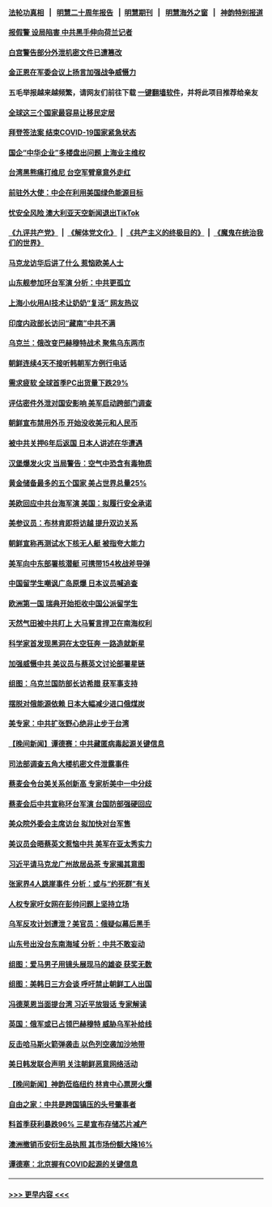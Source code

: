 #### [法轮功真相](https://github.com/gfw-breaker/truth/blob/master/README.md?t=0) &nbsp;&nbsp;|&nbsp;&nbsp; [明慧二十周年报告](https://github.com/gfw-breaker/mh-reports/blob/master/README.md?t=0) &nbsp;&nbsp;|&nbsp;&nbsp;[明慧期刊](https://github.com/gfw-breaker/mh-qikan) &nbsp;&nbsp;|&nbsp;&nbsp; [明慧海外之窗](https://github.com/gfw-breaker/mh-news/blob/master/README.md?t=0) &nbsp;&nbsp;|&nbsp;&nbsp; [神韵特别报道](https://github.com/gfw-breaker/mh-news/blob/master/shenyun.md?t=0)
#### [报假警 设局陷害 中共黑手伸向荷兰记者](../pages/nsc418/n13970125.md?t=04111543) 
#### [白宫警告部分外泄机密文件已遭篡改](../pages/nsc418/n13970184.md?t=04111543) 
#### [金正恩在军委会议上扬言加强战争威慑力](../pages/nsc418/n13970134.md?t=04111543) 
#### 五毛举报越来越频繁，请网友们前往下载 [一键翻墙软件](https://github.com/gfw-breaker/ssr-accounts)，并将此项目推荐给亲友
#### [全球这三个国家最容易让移民定居](../pages/nsc418/n13970080.md?t=04111543) 
#### [拜登签法案 结束COVID-19国家紧急状态](../pages/nsc418/n13970104.md?t=04111543) 
#### [国企“中华企业”多楼盘出问题 上海业主维权](../pages/nsc418/n13969760.md?t=04111543) 
#### [台湾黑熊痛打维尼 台空军臂章意外走红](../pages/nsc418/n13969935.md?t=04111543) 
#### [前驻外大使：中企在利用美国绿色能源目标](../pages/nsc418/n13969863.md?t=04111543) 
#### [忧安全风险 澳大利亚天空新闻退出TikTok](../pages/nsc418/n13969878.md?t=04111543) 
#### [《九评共产党》](https://github.com/begood0513/9ping.md/blob/master/README.md) &nbsp;|&nbsp; [《解体党文化》](../../../../jtdwh.md/blob/master/README.md)  &nbsp;|&nbsp; [《共产主义的终极目的》](../../../../gczydzjmd.md/blob/master/README.md) &nbsp;|&nbsp; [《魔鬼在统治我们的世界》](../../../../mgztzwmdsj.md/blob/master/README.md) 
#### [马克龙访华后讲了什么 惹恼欧美人士](../pages/nsc418/n13969877.md?t=04111543) 
#### [山东舰参加环台军演 分析：中共更孤立](../pages/nsc418/n13969834.md?t=04111543) 
#### [上海小伙用AI技术让奶奶“复活” 网友热议](../pages/nsc418/n13969663.md?t=04111543) 
#### [印度内政部长访问“藏南”中共不满](../pages/nsc418/n13969801.md?t=04111543) 
#### [乌克兰：俄改变巴赫穆特战术 聚焦乌东两市](../pages/nsc418/n13969705.md?t=04111543) 
#### [朝鲜连续4天不接听韩朝军方例行电话](../pages/nsc418/n13969640.md?t=04111543) 
#### [需求疲软 全球首季PC出货量下跌29%](../pages/nsc418/n13969519.md?t=04111543) 
#### [评估密件外泄对国安影响 美军启动跨部门调查](../pages/nsc418/n13969352.md?t=04111543) 
#### [朝鲜宣布禁用外币 开始没收美元和人民币](../pages/nsc418/n13969303.md?t=04111543) 
#### [被中共关押6年后返国 日本人讲述在华遭遇](../pages/nsc418/n13969163.md?t=04111543) 
#### [汉堡爆发火灾 当局警告：空气中恐含有毒物质](../pages/nsc418/n13969093.md?t=04111543) 
#### [黄金储备最多的五个国家 美占世界总量25%](../pages/nsc418/n13954199.md?t=04111543) 
#### [美欧回应中共台海军演 美国：拟履行安全承诺](../pages/nsc418/n13968404.md?t=04111543) 
#### [美参议员：布林肯即将访越 提升双边关系](../pages/nsc418/n13968377.md?t=04111543) 
#### [朝鲜宣称再测试水下核无人艇 被指夸大能力](../pages/nsc418/n13968382.md?t=04111543) 
#### [美军向中东部署核潜艇 可携带154枚战斧导弹](../pages/nsc418/n13968333.md?t=04111543) 
#### [中国留学生嘲讽广岛原爆 日本议员喊追查](../pages/nsc418/n13968347.md?t=04111543) 
#### [欧洲第一国 瑞典开始拒收中国公派留学生](../pages/nsc418/n13968149.md?t=04111543) 
#### [天然气田被中共盯上 大马誓言捍卫在南海权利](../pages/nsc418/n13968329.md?t=04111543) 
#### [科学家首发现黑洞在太空狂奔 一路造就新星](../pages/nsc418/n13968248.md?t=04111543) 
#### [加强威慑中共 美议员与蔡英文讨论部署星链](../pages/nsc418/n13968300.md?t=04111543) 
#### [组图：乌克兰国防部长访希腊 获军事支持](../pages/nsc418/n13968130.md?t=04111543) 
#### [摆脱对俄能源依赖 日本大幅减少进口俄煤炭](../pages/nsc418/n13968166.md?t=04111543) 
#### [美专家：中共扩张野心绝非止步于台湾](../pages/nsc418/n13968090.md?t=04111543) 
#### [【晚间新闻】谭德赛：中共藏匿病毒起源关键信息](../pages/nsc418/n13968013.md?t=04111543) 
#### [司法部调查五角大楼机密文件泄露事件](../pages/nsc418/n13967956.md?t=04111543) 
#### [蔡麦会令台美关系创新高 专家析美中一中分歧](../pages/nsc418/n13967957.md?t=04111543) 
#### [蔡麦会后中共宣称环台军演 台国防部强硬回应](../pages/nsc418/n13967890.md?t=04111543) 
#### [美众院外委会主席访台 拟加快对台军售](../pages/nsc418/n13967756.md?t=04111543) 
#### [美议员会晤蔡英文惹恼中共 美军在亚太秀实力](../pages/nsc418/n13967725.md?t=04111543) 
#### [习近平请马克龙广州故居品茶 专家揭其意图](../pages/nsc418/n13967692.md?t=04111543) 
#### [张家界4人跳崖事件 分析：或与“约死群”有关](../pages/nsc418/n13967610.md?t=04111543) 
#### [人权专家吁女网在彭帅问题上坚持立场](../pages/nsc418/n13967676.md?t=04111543) 
#### [乌军反攻计划遭泄？美官员：俄疑似幕后黑手](../pages/nsc418/n13967537.md?t=04111543) 
#### [山东号出没台东南海域 分析：中共不敢妄动](../pages/nsc418/n13967312.md?t=04111543) 
#### [组图：爱马男子用镜头展现马的雄姿 获奖无数](../pages/nsc418/n13967209.md?t=04111543) 
#### [组图：美韩日三方会谈 呼吁禁止朝鲜工人出国](../pages/nsc418/n13967538.md?t=04111543) 
#### [冯德莱恩当面提台湾 习近平放狠话 专家解读](../pages/nsc418/n13967417.md?t=04111543) 
#### [英国：俄军或已占领巴赫穆特 威胁乌军补给线](../pages/nsc418/n13967449.md?t=04111543) 
#### [反击哈马斯火箭弹袭击 以色列空袭加沙地带](../pages/nsc418/n13967414.md?t=04111543) 
#### [美日韩发联合声明 关注朝鲜恶意网络活动](../pages/nsc418/n13967282.md?t=04111543) 
#### [【晚间新闻】神韵莅临纽约 林肯中心票房火爆](../pages/nsc418/n13967294.md?t=04111543) 
#### [自由之家：中共是跨国镇压的头号肇事者](../pages/nsc418/n13967246.md?t=04111543) 
#### [料首季获利暴跌96% 三星宣布存储芯片减产](../pages/nsc418/n13967122.md?t=04111543) 
#### [澳洲撤销币安衍生品执照 其市场份额大降16%](../pages/nsc418/n13966957.md?t=04111543) 
#### [谭德塞：北京握有COVID起源的关键信息](../pages/nsc418/n13966842.md?t=04111543) 

----
#### [ >>> 更早内容 <<< ](../indexes/nsc418-earlier.md)
